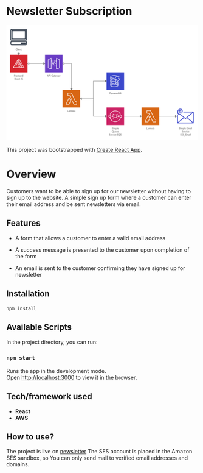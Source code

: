 # Newsletter Subscription
![alt text](https://github.com/sarafotros/newsletter-front/blob/master/news2.jpg?raw=true)

This project was bootstrapped with [Create React App](https://github.com/facebook/create-react-app).


# Overview 

Customers want to be able to sign up for our newsletter without having to sign up to the website.
A simple sign up form where a customer can enter their email address and be sent newsletters via email.

 
## Features

* A form that allows a customer to enter a valid email address

* A success message is presented to the customer upon completion of the form

* An email is sent to the customer confirming they have signed up for newsletter



## Installation

```
npm install
```


## Available Scripts

In the project directory, you can run:

### `npm start`

Runs the app in the development mode.<br />
Open [http://localhost:3000](http://localhost:3000) to view it in the browser.




## Tech/framework used

- <b>React</b>
- <b>AWS</b>




## How to use?

The project is live on [newsletter](https://master.d2vkm9o4zqwnj6.amplifyapp.com/)
The SES account is placed in the Amazon SES sandbox, so You can only send mail to verified email addresses and domains.

